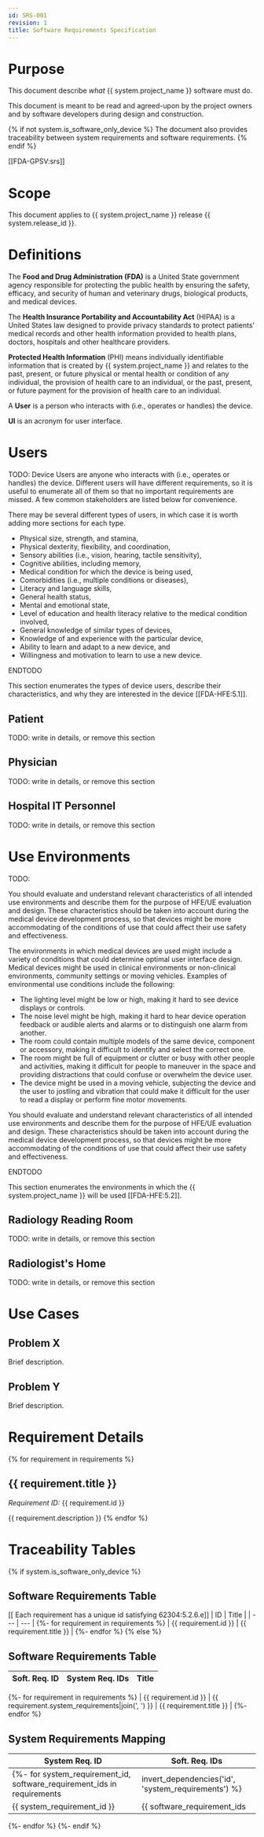 ```yaml
---
id: SRS-001
revision: 1
title: Software Requirements Specification
---
```


# Purpose

This document describe *what* {{ system.project_name }} software must do.

This document is meant to be read and agreed-upon by the project owners and by software developers during design and construction.

{% if not system.is_software_only_device %}
The document also provides traceability between system requirements and software requirements.
{% endif %}

[[FDA-GPSV:srs]]

# Scope

This document applies to {{ system.project_name }} release {{ system.release_id }}.

# Definitions

The **Food and Drug Administration (FDA)** is a United State government agency responsible for protecting the public health by ensuring the safety, efficacy, and security of human and veterinary drugs, biological products, and medical devices.

The **Health Insurance Portability and Accountability Act** (HIPAA) is a United States law designed to provide privacy standards to protect patients' medical records and other health information provided to health plans, doctors, hospitals and other healthcare providers.

**Protected Health Information** (PHI) means individually identifiable information that is created by {{ system.project_name }} and relates to the past, present, or future physical or mental health or condition of any individual, the provision of health care to an individual, or the past, present, or future payment for the provision of health care to an individual.

A **User** is a person who interacts with (i.e., operates or handles) the device.

**UI** is an acronym for user interface.

# Users

TODO: Device Users are anyone who interacts with (i.e., operates or handles) the device.  Different users will have different requirements, so it is useful to enumerate all of them so that no important requirements are missed.  A few common stakeholders are listed below for convenience.

There may be several different types of users, in which case it is worth adding more sections for each type.

- Physical size, strength, and stamina,
- Physical dexterity, flexibility, and coordination,
- Sensory abilities (i.e., vision, hearing, tactile sensitivity),
- Cognitive abilities, including memory,
- Medical condition for which the device is being used,
- Comorbidities (i.e., multiple conditions or diseases),
- Literacy and language skills,
- General health status,
- Mental and emotional state,
- Level of education and health literacy relative to the medical condition involved,
- General knowledge of similar types of devices,
- Knowledge of and experience with the particular device,
- Ability to learn and adapt to a new device, and
- Willingness and motivation to learn to use a new device.

ENDTODO

This section enumerates the types of device users, describe their characteristics, and why they are interested in the device [[FDA-HFE:5.1]].

## Patient

TODO: write in details, or remove this section

## Physician

TODO: write in details, or remove this section

## Hospital IT Personnel

TODO: write in details, or remove this section

# Use Environments

TODO:

You should evaluate and understand relevant characteristics of all intended use environments and describe them for the purpose of HFE/UE evaluation and design. These characteristics should be taken into account during the medical device development process, so that devices might be more accommodating of the conditions of use that could affect their use safety and effectiveness.

The environments in which medical devices are used might include a variety of conditions that could determine optimal user interface design. Medical devices might be used in clinical environments or non-clinical environments, community settings or moving vehicles. Examples of environmental use conditions include the following:

- The lighting level might be low or high, making it hard to see device displays or controls.
- The noise level might be high, making it hard to hear device operation feedback or audible alerts and alarms or to distinguish one alarm from another.
- The room could contain multiple models of the same device, component or accessory, making it difficult to identify and select the correct one.
- The room might be full of equipment or clutter or busy with other people and activities, making it difficult for people to maneuver in the space and providing distractions that could confuse or overwhelm the device user.
- The device might be used in a moving vehicle, subjecting the device and the user to jostling and vibration that could make it difficult for the user to read a display or perform fine motor movements.

You should evaluate and understand relevant characteristics of all intended use environments and describe them for the purpose of HFE/UE evaluation and design. These characteristics should be taken into account during the medical device development process, so that devices might be more accommodating of the conditions of use that could affect their use safety and effectiveness.

ENDTODO

This section enumerates the environments in which the {{ system.project_name }} will be used [[FDA-HFE:5.2]].

## Radiology Reading Room

TODO: write in details, or remove this section

## Radiologist's Home

TODO: write in details, or remove this section

# Use Cases

## Problem X

Brief description.

## Problem Y

Brief description.

# Requirement Details
{% for requirement in requirements %}
## {{ requirement.title }}

*Requirement ID:* {{ requirement.id }}

{{ requirement.description }}
{% endfor %}

# Traceability Tables
{% if system.is_software_only_device %}
## Software Requirements Table

[[ Each requirement has a unique id satisfying 62304:5.2.6.e]]
| ID | Title |
| --- | --- |
{%- for requirement in requirements %}
| {{ requirement.id }} | {{ requirement.title }} |
{%- endfor %}
{% else %}
## Software Requirements Table

| Soft. Req. ID | System Req. IDs | Title |
| --- | --- | --- |
{%- for requirement in requirements %}
| {{ requirement.id }} | {{ requirement.system_requirements|join(', ') }} | {{ requirement.title }} |
{%- endfor %}

## System Requirements Mapping

| System Req. ID | Soft. Req. IDs |
| --- | --- |
{%- for system_requirement_id, software_requirement_ids in requirements|invert_dependencies('id', 'system_requirements') %}
| {{ system_requirement_id }} | {{ software_requirement_ids|sort|join(', ') }} |
{%- endfor %}
{%- endif %}
